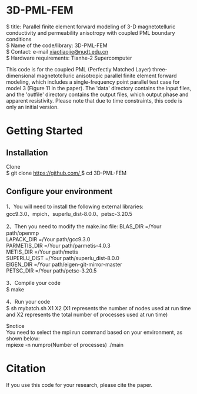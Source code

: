 # 3D-PML-FEM
$ title: Parallel finite element forward modeling of 3-D magnetotelluric conductivity and permeability anisotropy with coupled PML boundary conditions  
$ Name of the code/library: 3D-PML-FEM  
$ Contact: e-mail xiaotiaojie@nudt.edu.cn  
$ Hardware requirements: Tianhe-2 Supercomputer

This code is for the coupled PML (Perfectly Matched Layer) three-dimensional magnetotelluric anisotropic parallel finite element forward modeling, which includes a single-frequency point parallel test case for model 3 (Figure 11 in the paper). The 'data' directory contains the input files, and the 'outfile' directory contains the output files, which output phase and apparent resistivity. Please note that due to time constraints, this code is only an initial version.  

# Getting Started
## Installation
Clone  
$ git clone [https://github.com/ ](https://bgithub.xyz/xtj-etac/3D-PML-FEM.git) 
$ cd 3D-PML-FEM

## Configure your environment
1、You will need to install the following external libraries:  
gcc9.3.0、mpich、superlu_dist-8.0.0、petsc-3.20.5 

2、Then you need to modify the make.inc file: 
BLAS_DIR     =/Your path/openmp  
LAPACK_DIR   =/Your path/gcc9.3.0  
PARMETIS_DIR =/Your path/parmetis-4.0.3  
METIS_DIR    =/Your path/metis  
SUPERLU_DIST =/Your path/superlu_dist-8.0.0  
EIGEN_DIR     =/Your path/eigen-git-mirror-master  
PETSC_DIR    =/Your path/petsc-3.20.5  

3、Compile your code    
$ make

4、Run your code  
$ sh mybatch.sh X1 X2 (X1 represents the number of nodes used at run time and X2 represents the total number of processes used at run time)  

$notice    
You need to select the mpi run command based on your environment, as shown below:  
mpiexe -n numpro(Number of processes) ./main

# Citation  
If you use this code for your research, please cite the paper.

